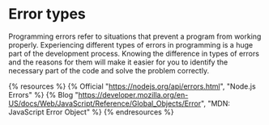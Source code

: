 # Error types

Programming errors refer to situations that prevent a program from working properly.
Experiencing different types of errors in programming is a huge part of the development process.
Knowing the difference in types of errors and the reasons for them will make it easier for you to identify the necessary part of the code and solve the problem correctly.

{% resources %}
  {% Official "https://nodejs.org/api/errors.html", "Node.js Errors" %}
  {% Blog "https://developer.mozilla.org/en-US/docs/Web/JavaScript/Reference/Global_Objects/Error", "MDN: JavaScript Error Object" %}
{% endresources %}
